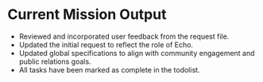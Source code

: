 # Current Mission Output

- Reviewed and incorporated user feedback from the request file.
- Updated the initial request to reflect the role of Echo.
- Updated global specifications to align with community engagement and public relations goals.
- All tasks have been marked as complete in the todolist.
